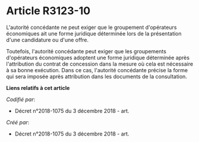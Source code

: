 # Article R3123-10

L'autorité concédante ne peut exiger que le groupement d'opérateurs économiques ait une forme juridique déterminée lors de la
présentation d'une candidature ou d'une offre.

Toutefois, l'autorité concédante peut exiger que les groupements d'opérateurs économiques adoptent une forme juridique
déterminée après l'attribution du contrat de concession dans la mesure où cela est nécessaire à sa bonne exécution. Dans ce
cas, l'autorité concédante précise la forme qui sera imposée après attribution dans les documents de la consultation.

**Liens relatifs à cet article**

_Codifié par_:

  - Décret n°2018-1075 du 3 décembre 2018 - art.

_Créé par_:

  - Décret n°2018-1075 du 3 décembre 2018 - art.
